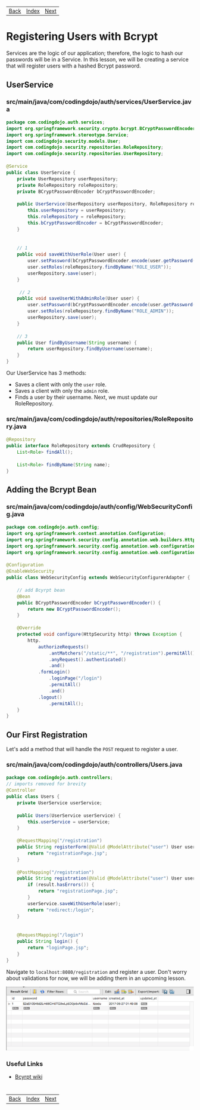 <table width="100%">
    <tr>
        <td><a href="./004_WebSecurity.md">Back</a></td>
        <td><a href="../../../Index.md">Index</a></td>
        <td><a href="./006_User_Details_Service.md">Next</a></td>
    </tr>
</table>

#

#   Registering Users with Bcrypt
Services are the logic of our application; therefore, the logic to hash our passwords will be in a Service. In this lesson, we will be creating a service that will register users with a hashed Bcrypt password.

##  __UserService__
### __src/main/java/com/codingdojo/auth/services/UserService.java__
```java
package com.codingdojo.auth.services;
import org.springframework.security.crypto.bcrypt.BCryptPasswordEncoder;
import org.springframework.stereotype.Service;
import com.codingdojo.security.models.User;
import com.codingdojo.security.repositories.RoleRepository;
import com.codingdojo.security.repositories.UserRepository;
 
@Service
public class UserService {
    private UserRepository userRepository;
    private RoleRepository roleRepository;
    private BCryptPasswordEncoder bCryptPasswordEncoder;
    
    public UserService(UserRepository userRepository, RoleRepository roleRepository, BCryptPasswordEncoder bCryptPasswordEncoder)     {
        this.userRepository = userRepository;
        this.roleRepository = roleRepository;
        this.bCryptPasswordEncoder = bCryptPasswordEncoder;
    }
    
    
    // 1
    public void saveWithUserRole(User user) {
        user.setPassword(bCryptPasswordEncoder.encode(user.getPassword()));
        user.setRoles(roleRepository.findByName("ROLE_USER"));
        userRepository.save(user);
    }
     
     // 2 
    public void saveUserWithAdminRole(User user) {
        user.setPassword(bCryptPasswordEncoder.encode(user.getPassword()));
        user.setRoles(roleRepository.findByName("ROLE_ADMIN"));
        userRepository.save(user);
    }    
    
    // 3
    public User findByUsername(String username) {
        return userRepository.findByUsername(username);
    }
}
```
Our UserService has 3 methods:

*   Saves a client with only the `user` role.
*   Saves a client with only the `admin` role.
*   Finds a user by their username.
Next, we must update our RoleRepository.

### __src/main/java/com/codingdojo/auth/repositories/RoleRepository.java__
```java
@Repository
public interface RoleRepository extends CrudRepository {
    List<Role> findAll();
    
    List<Role> findByName(String name);
}
```
##  __Adding the Bcrypt Bean__
### __src/main/java/com/codingdojo/auth/config/WebSecurityConfig.java__
```java
package com.codingdojo.auth.config;
import org.springframework.context.annotation.Configuration;
import org.springframework.security.config.annotation.web.builders.HttpSecurity;
import org.springframework.security.config.annotation.web.configuration.EnableWebSecurity;
import org.springframework.security.config.annotation.web.configuration.WebSecurityConfigurerAdapter;
 
@Configuration
@EnableWebSecurity
public class WebSecurityConfig extends WebSecurityConfigurerAdapter {
    
    // add Bcyrpt bean
    @Bean
    public BCryptPasswordEncoder bCryptPasswordEncoder() {
        return new BCryptPasswordEncoder();
    }
    
    @Override
    protected void configure(HttpSecurity http) throws Exception {
        http.
            authorizeRequests()
                .antMatchers("/static/**", "/registration").permitAll()
                .anyRequest().authenticated()
                .and()
            .formLogin()
                .loginPage("/login")
                .permitAll()
                .and()
            .logout()
                .permitAll();
    }
}
```

##  __Our First Registration__
Let's add a method that will handle the `POST` request to register a user.

### __src/main/java/com/codingdojo/auth/controllers/Users.java__
```java
package com.codingdojo.auth.controllers;
// imports removed for brevity
@Controller
public class Users {
    private UserService userService;
    
    public Users(UserService userService) {
        this.userService = userService;
    }
    
    @RequestMapping("/registration")
    public String registerForm(@Valid @ModelAttribute("user") User user) {
        return "registrationPage.jsp";
    }
    
    @PostMapping("/registration")
    public String registration(@Valid @ModelAttribute("user") User user, BindingResult result, Model model, HttpSession session) {
        if (result.hasErrors()) {
            return "registrationPage.jsp";
        }
        userService.saveWithUserRole(user);
        return "redirect:/login";
    }
    
    
    @RequestMapping("/login")
    public String login() {
        return "loginPage.jsp";
    }
}
```
Navigate to `localhost:8080/registration` and register a user. Don't worry about validations for now, we will be adding them in an upcoming lesson.

<img src="./../../000_img/firstUser.png">

### __Useful Links__
*   [Bcyrpt wiki](https://en.wikipedia.org/wiki/Bcrypt)

#

[]()
<table width="100%">
    <tr>
        <td><a href="./004_WebSecurity.md">Back</a></td>
        <td><a href="../../Index.md">Index</a></td>
        <td><a href="./006_User_Details_Service.md">Next</a></td>
    </tr>
</table>